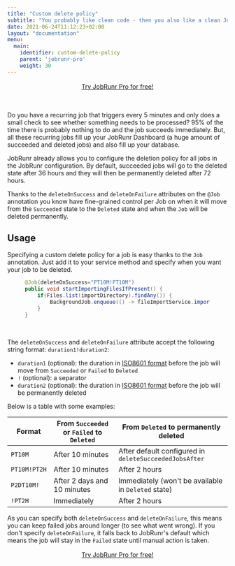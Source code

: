 ```yaml
---
title: "Custom delete policy"
subtitle: "You probably like clean code - then you also like a clean JobRunr Dashboard."
date: 2021-06-24T11:12:23+02:00
layout: "documentation"
menu: 
  main: 
    identifier: custom-delete-policy
    parent: 'jobrunr-pro'
    weight: 30
---
```

<div style="text-align: center; margin: 1rem 0 3rem;">
    <a href="/en/try-jobrunr-pro/" class="btn btn-black btn-lg">
        <span>Try JobRunr Pro for free!</span>
    </a>
</div>

Do you have a recurring job that triggers every 5 minutes and only does a small check to see whether something needs to be processed? 95% of the time there is probably nothing to do and the job succeeds immediately. But, all these recurring jobs fill up your JobRunr Dashboard (a huge amount of succeeded and deleted jobs) and also fill up your database. 

JobRunr already allows you to configure the deletion policy for all jobs in the JobRunr configuration. By default, succeeded jobs will go to the deleted state after 36 hours and they will then be permanently deleted after 72 hours.

Thanks to the `deleteOnSuccess` and `deleteOnFailure` attributes on the `@Job` annotation you know have fine-grained control per Job on when it will move from the `Succeeded` state to the `Deleted` state and when the `Job` will be deleted permanently.

## Usage
Specifying a custom delete policy for a job is easy thanks to the `Job` annotation. Just add it to your service method and specify when you want your job to be deleted.
<figure>

```java
@Job(deleteOnSuccess="PT10M!PT10M")
public void startImportingFilesIfPresent() {
    if(Files.list(importDirectory).findAny()) {
        BackgroundJob.enqueue(() -> fileImportService.import(Files.list(importDirectory).collect(toList())));
    }
}
```
</figure>
<br>

The `deleteOnSuccess` and `deleteOnFailure` attribute accept the following string format: `duration1!duration2`:
- `duration1` (optional): the duration in [ISO8601 format](https://en.wikipedia.org/wiki/ISO_8601#Durations) before the job will move from `Succeeded` or `Failed` to `Deleted`
- `!` (optional): a separator
- `duration2` (optional): the duration in [ISO8601 format](https://en.wikipedia.org/wiki/ISO_8601#Durations) before the job will be permanently deleted

Below is a table with some examples:

| Format       | From `Succeeded` or `Failed` to `Deleted` | From `Deleted` to permanently deleted                  |
|--------------|-------------------------------------------|--------------------------------------------------------|
| `PT10M`      | After 10 minutes                          | After default configured in `deleteSucceededJobsAfter` |
| `PT10M!PT2H` | After 10 minutes                          | After 2 hours                                          |
| `P2DT10M!`   | After 2 days and 10 minutes               | Immediately (won't be available in `Deleted` state)    |
| `!PT2H`      | Immediately                               | After 2 hours                                          |

As you can specify both `deleteOnSuccess` and `deleteOnFailure`, this means you can keep failed jobs around longer (to see what went wrong). If you don't specify `deleteOnFailure`, it falls back to JobRunr's default which means the job will stay in the `Failed` state until manual action is taken.

<div style="text-align: center; margin: 1rem 0 3rem;">
    <a href="/en/try-jobrunr-pro/" class="btn btn-black btn-lg">
        <span>Try JobRunr Pro for free!</span>
    </a>
</div>